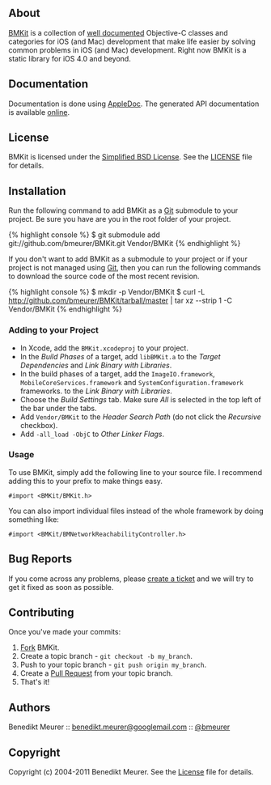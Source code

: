 ## About

[BMKit](http://benediktmeurer.de/BMKit) is a collection of [well documented](http://bmeurer.github.com/BMKit) Objective-C classes and categories for iOS (and Mac) development that make life easier by solving common problems in iOS (and Mac) development. Right now BMKit is a static library for iOS 4.0 and beyond.


## Documentation

Documentation is done using [AppleDoc](http://github.com/tomaz/appledoc). The generated API documentation is available [online](http://bmeurer.github.com/BMKit/).


## License

BMKit is licensed under the [Simplified BSD License](http://en.wikipedia.org/wiki/BSD_license).
See the [LICENSE](http://github.com/bmeurer/BMKit/raw/master/LICENSE) file for details.


## Installation

Run the following command to add BMKit as a [Git](http://git-scm.org) submodule to your project. Be sure you have are you in the root folder of your project.

{% highlight console %}
$ git submodule add git://github.com/bmeurer/BMKit.git Vendor/BMKit
{% endhighlight %}

If you don't want to add BMKit as a submodule to your project or if your project is not managed using [Git](http://git-scm.org), then you can run the following commands to download the source code of the most recent revision.

{% highlight console %}
$ mkdir -p Vendor/BMKit
$ curl -L http://github.com/bmeurer/BMKit/tarball/master | tar xz --strip 1 -C Vendor/BMKit
{% endhighlight %}


### Adding to your Project

* In Xcode, add the `BMKit.xcodeproj` to your project.
* In the _Build Phases_ of a target, add `libBMKit.a` to the _Target Dependencies_ and _Link Binary with Libraries_.
* In the build phases of a target, add the `ImageIO.framework`, `MobileCoreServices.framework` and `SystemConfiguration.framework` frameworks. to the _Link Binary with Libraries_.
* Choose the _Build Settings_ tab. Make sure _All_ is selected in the top left of the bar under the tabs.
* Add `Vendor/BMKit` to the _Header Search Path_ (do not click the _Recursive_ checkbox).
* Add `-all_load -ObjC` to _Other Linker Flags_.


### Usage

To use BMKit, simply add the following line to your source file. I recommend adding this to your prefix to make things easy.

    #import <BMKit/BMKit.h>

You can also import individual files instead of the whole framework by doing something like:

    #import <BMKit/BMNetworkReachabilityController.h>


## Bug Reports

If you come across any problems, please [create a ticket](http://github.com/bmeurer/BMKit/issues) and we will try to get it fixed as soon as possible.


## Contributing

Once you've made your commits:

1. [Fork](http://help.github.com/fork-a-repo/ "Fork a repo") BMKit.
2. Create a topic branch - `git checkout -b my_branch`.
3. Push to your topic branch - `git push origin my_branch`.
4. Create a [Pull Request](http://help.github.com/pull-requests/ "Send pull requests") from your topic branch.
5. That's it!


## Authors

Benedikt Meurer :: benedikt.meurer@googlemail.com :: [@bmeurer](http://twitter.com/bmeurer)


## Copyright

Copyright (c) 2004-2011 Benedikt Meurer. See the [License](http://github.com/bmeurer/BMKit/raw/master/LICENSE) file for details.

